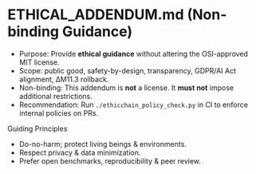 # ETHICAL_ADDENDUM.md (Non-binding Guidance)

- Purpose: Provide **ethical guidance** without altering the OSI-approved MIT license.
- Scope: public good, safety-by-design, transparency, GDPR/AI Act alignment, ΔM11.3 rollback.
- Non-binding: This addendum is **not** a license. It **must not** impose additional restrictions.
- Recommendation: Run `./ethicchain_policy_check.py` in CI to enforce internal policies on PRs.

Guiding Principles
- Do-no-harm; protect living beings & environments.
- Respect privacy & data minimization.
- Prefer open benchmarks, reproducibility & peer review.
